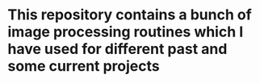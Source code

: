 # This repository contains a bunch of image processing routines which I have used for different past and some current projects
